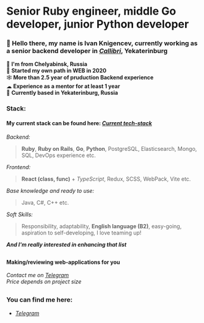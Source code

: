 #
# Senior Ruby engineer, middle Go developer, junior Python developer
### 👋 Hello there, my name is Ivan Knigencev, currently working as a senior backend developer in [*Callibri*](https://callibri.ru/), Yekaterinburg
📍 **I'm from Chelyabinsk, Russia**</br>
🧠 **Started my own path in WEB in 2020**</br>
🕸️ **More than 2.5 year of pruduction Backend experience**</br>
☁ **Experience as a mentor for at least 1 year**</br>
📌 **Currently based in Yekaterinburg, Russia**</br>

### Stack:

#### My current stack can be found here: [*Current tech-stack*](https://github.com/users/IKnigencev/projects/5)

*Backend:*

> **Ruby**, **Ruby on Rails**, **Go**, **Python**, PostgreSQL, Elasticsearch, Mongo, SQL, DevOps experience etc.

*Frontend:*

> **React (class, func)** + *TypeScript*, Redux, SCSS, WebPack, Vite etc.

*Base knowledge and ready to use:*

> Java, C#, C++ etc.

*Soft Skills:*

> Responsibility, adaptability, **English language (B2)**, easy-going, aspiration to self-developing, I love teaming up! 

***And I'm really interested in enhancing that list***
##
**Making/reviewing web-applications for you**</br>
</br>
*Contact me on [*Telegram*](https://t.me/IKnigencev)</br>
Price depends on *project size**</br>

##
### You can find me here: </br>
- [*Telegram*](https://t.me/IKnigencev) </br>

